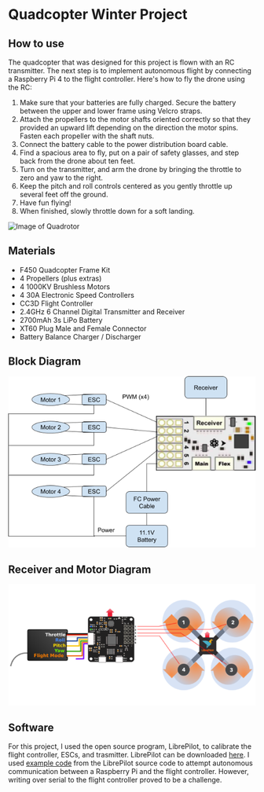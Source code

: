# Quadcopter Winter Project
## How to use

The quadcopter that was designed for this project is flown with an RC transmitter. The next step is to implement autonomous flight by connecting a Raspberry Pi 4 to the flight controller. Here's how to fly the drone using the RC:

1. Make sure that your batteries are fully charged. Secure the battery between the upper and lower frame using Velcro straps.
2. Attach the propellers to the motor shafts oriented correctly so that they provided an upward lift depending on the direction the motor spins. Fasten each propeller with the shaft nuts.
3. Connect the battery cable to the power distribution board cable.
4. Find a spacious area to fly, put on a pair of safety glasses, and step back from the drone about ten feet.
5. Turn on the transmitter, and arm the drone by bringing the throttle to zero and yaw to the right.
6. Keep the pitch and roll controls centered as you gently throttle up several feet off the ground.
7. Have fun flying!
8. When finished, slowly throttle down for a soft landing.

![Image of Quadrotor](images/drone.png)

## Materials
- F450 Quadcopter Frame Kit
- 4 Propellers (plus extras)
- 4 1000KV Brushless Motors
- 4 30A Electronic Speed Controllers
- CC3D Flight Controller
- 2.4GHz 6 Channel Digital Transmitter and Receiver
- 2700mAh 3s LiPo Battery
- XT60 Plug Male and Female Connector
- Battery Balance Charger / Discharger

## Block Diagram
![Image of Block Diagram](images/block_diagram.png)

## Receiver and Motor Diagram
![Image of Receiver and Motor Diagram](images/motor_receiver_diagram.png)

## Software
For this project, I used the open source program, LibrePilot, to calibrate the flight controller, ESCs, and trasmitter. LibrePilot can be downloaded [here](https://librepilot.atlassian.net/wiki/spaces/LPDOC/pages/4128780/Downloads).
I used [example code](examples/example.py) from the LibrePilot source code to attempt autonomous communication between a Raspberry Pi and the flight controller. However, writing over serial to the flight controller proved to be a challenge. 

